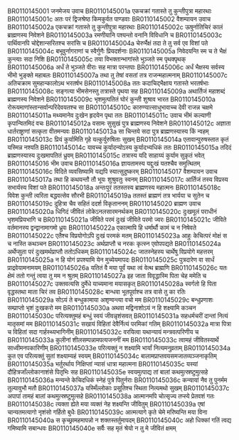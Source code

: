 BR0110145001    जनमेजय उवाच
BR0110145001a	एकचक्रां गतास्ते तु कुन्तीपुत्रा महारथाः
BR0110145001c	अतः परं द्विजश्रेष्ठ किमकुर्वत पाण्डवाः
BR0110145002    वैशम्पायन उवाच
BR0110145002a	एकचक्रां गतास्ते तु कुन्तीपुत्रा महारथाः
BR0110145002c	ऊषुर्नातिचिरं कालं ब्राह्मणस्य निवेशने
BR0110145003a	रमणीयानि पश्यन्तो वनानि विविधानि च
BR0110145003c	पार्थिवानपि चोद्देशान्सरितश्च सरांसि च
BR0110145004a	चेरुर्भैक्षं तदा ते तु सर्व एव विशां पते
BR0110145004c	बभूवुर्नागराणां च स्वैर्गुणैः प्रियदर्शनाः
BR0110145005a	निवेदयन्ति स्म च ते भैक्षं कुन्त्याः सदा निशि
BR0110145005c	तया विभक्तान्भागांस्ते भुञ्जते स्म पृथक्पृथक्
BR0110145006a	अर्धं ते भुञ्जते वीराः सह मात्रा परन्तपाः
BR0110145006c	अर्धं भैक्षस्य सर्वस्य भीमो भुङ्क्ते महाबलः
BR0110145007a	तथा तु तेषां वसतां तत्र राजन्महात्मनाम्
BR0110145007c	अतिचक्राम सुमहान्कालोऽथ भरतर्षभ
BR0110145008a	ततः कदाचिद्भैक्षाय गतास्ते भरतर्षभाः
BR0110145008c	सङ्गत्या भीमसेनस्तु तत्रास्ते पृथया सह
BR0110145009a	अथार्तिजं महाशब्दं ब्राह्मणस्य निवेशने
BR0110145009c	भृशमुत्पतितं घोरं कुन्ती शुश्राव भारत
BR0110145010a	रोरूयमाणांस्तान्सर्वान्परिदेवयतश्च सा
BR0110145010c	कारुण्यात्साधुभावाच्च देवी राजन्न चक्षमे
BR0110145011a	मथ्यमानेव दुःखेन हृदयेन पृथा ततः
BR0110145011c	उवाच भीमं कल्याणी कृपान्वितमिदं वचः
BR0110145012a	वसामः सुसुखं पुत्र ब्राह्मणस्य निवेशने
BR0110145012c	अज्ञाता धार्तराष्ट्राणां सत्कृता वीतमन्यवः
BR0110145013a	सा चिन्तये सदा पुत्र ब्राह्मणस्यास्य किं न्वहम्
BR0110145013c	प्रियं कुर्यामिति गृहे यत्कुर्युरुषिताः सुखम्
BR0110145014a	एतावान्पुरुषस्तात कृतं यस्मिन्न नश्यति
BR0110145014c	यावच्च कुर्यादन्योऽस्य कुर्यादभ्यधिकं ततः
BR0110145015a	तदिदं ब्राह्मणस्यास्य दुःखमापतितं ध्रुवम्
BR0110145015c	तत्रास्य यदि साहाय्यं कुर्याम सुकृतं भवेत्
BR0110145016	भीम उवाच
BR0110145016a	ज्ञायतामस्य यद्दुःखं यतश्चैव समुत्थितम्
BR0110145016c	विदिते व्यवसिष्यामि यद्यपि स्यात्सुदुष्करम्
BR0110145017	वैशम्पायन उवाच
BR0110145017a	तथा हि कथयन्तौ तौ भूयः शुश्रुवतुः स्वनम्
BR0110145017c	आर्तिजं तस्य विप्रस्य सभार्यस्य विशां पते
BR0110145018a	अन्तःपुरं ततस्तस्य ब्राह्मणस्य महात्मनः
BR0110145018c	विवेश कुन्ती त्वरिता बद्धवत्सेव सौरभी
BR0110145019a	ततस्तं ब्राह्मणं तत्र भार्यया च सुतेन च
BR0110145019c	दुहित्रा चैव सहितं ददर्श विकृताननम्
BR0110145020	ब्राह्मण उवाच
BR0110145020a	धिगिदं जीवितं लोकेऽनलसारमनर्थकम्
BR0110145020c	दुःखमूलं पराधीनं भृशमप्रियभागि च
BR0110145021a	जीविते परमं दुःखं जीविते परमो ज्वरः
BR0110145021c	जीविते वर्तमानस्य द्वन्द्वानामागमो ध्रुवः
BR0110145022a	एकात्मापि हि धर्मार्थौ कामं च न निषेवते
BR0110145022c	एतैश्च विप्रयोगोऽपि दुःखं परमकं मतम्
BR0110145023a	आहुः केचित्परं मोक्षं स च नास्ति कथञ्चन
BR0110145023c	अर्थप्राप्तौ च नरकः कृत्स्न एवोपपद्यते
BR0110145024a	अर्थेप्सुता परं दुःखमर्थप्राप्तौ ततोऽधिकम्
BR0110145024c	जातस्नेहस्य चार्थेषु विप्रयोगे महत्तरम्
BR0110145025a	न हि योगं प्रपश्यामि येन मुच्येयमापदः
BR0110145025c	पुत्रदारेण वा सार्धं प्राद्रवेयामनामयम्
BR0110145026a	यतितं वै मया पूर्वं यथा त्वं वेत्थ ब्राह्मणि
BR0110145026c	यतः क्षेमं ततो गन्तुं त्वया तु मम न श्रुतम्
BR0110145027a	इह जाता विवृद्धास्मि पिता चेह ममेति च
BR0110145027c	उक्तवत्यसि दुर्मेधे याच्यमाना मयासकृत्
BR0110145028a	स्वर्गतो हि पिता वृद्धस्तथा माता चिरं तव
BR0110145028c	बान्धवा भूतपूर्वाश्च तत्र वासे तु का रतिः
BR0110145029a	सोऽयं ते बन्धुकामाया अशृण्वन्त्या वचो मम
BR0110145029c	बन्धुप्रणाशः सम्प्राप्तो भृशं दुःखकरो मम
BR0110145030a	अथवा मद्विनाशोऽयं न हि शक्ष्यामि कञ्चन
BR0110145030c	परित्यक्तुमहं बन्धुं स्वयं जीवन्नृशंसवत्
BR0110145031a	सहधर्मचरीं दान्तां नित्यं मातृसमां मम
BR0110145031c	सखायं विहितां देवैर्नित्यं परमिकां गतिम्
BR0110145032a	मात्रा पित्रा च विहितां सदा गार्हस्थ्यभागिनीम्
BR0110145032c	वरयित्वा यथान्यायं मन्त्रवत्परिणीय च
BR0110145033a	कुलीनां शीलसम्पन्नामपत्यजननीं मम
BR0110145033c	त्वामहं जीवितस्यार्थे साध्वीमनपकारिणीम्
BR0110145033e	परित्यक्तुं न शक्ष्यामि भार्यां नित्यमनुव्रताम्
BR0110145034a	कुत एव परित्यक्तुं सुतां शक्ष्याम्यहं स्वयम्
BR0110145034c	बालामप्राप्तवयसमजातव्यञ्जनाकृतिम्
BR0110145035a	भर्तुरर्थाय निक्षिप्तां न्यासं धात्रा महात्मना
BR0110145035c	यस्यां दौहित्रजाँल्लोकानाशंसे पितृभिः सह
BR0110145035e	स्वयमुत्पाद्य तां बालां कथमुत्स्रष्टुमुत्सहे
BR0110145036a	मन्यन्ते केचिदधिकं स्नेहं पुत्रे पितुर्नराः
BR0110145036c	कन्यायां नैव तु पुनर्मम तुल्यावुभौ मतौ
BR0110145037a	यस्मिँल्लोकाः प्रसूतिश्च स्थिता नित्यमथो सुखम्
BR0110145037c	अपापां तामहं बालां कथमुत्स्रष्टुमुत्सहे
BR0110145038a	आत्मानमपि चोत्सृज्य तप्स्ये प्रेतवशं गतः
BR0110145038c	त्यक्ता ह्येते मया व्यक्तं नेह शक्ष्यन्ति जीवितुम्
BR0110145039a	एषां चान्यतमत्यागो नृशंसो गर्हितो बुधैः
BR0110145039c	आत्मत्यागे कृते चेमे मरिष्यन्ति मया विना
BR0110145040a	स कृच्छ्रामहमापन्नो न शक्तस्तर्तुमापदम्
BR0110145040c	अहो धिक्कां गतिं त्वद्य गमिष्यामि सबान्धवः
BR0110145040e	सर्वैः सह मृतं श्रेयो न तु मे जीवितं क्षमम्
